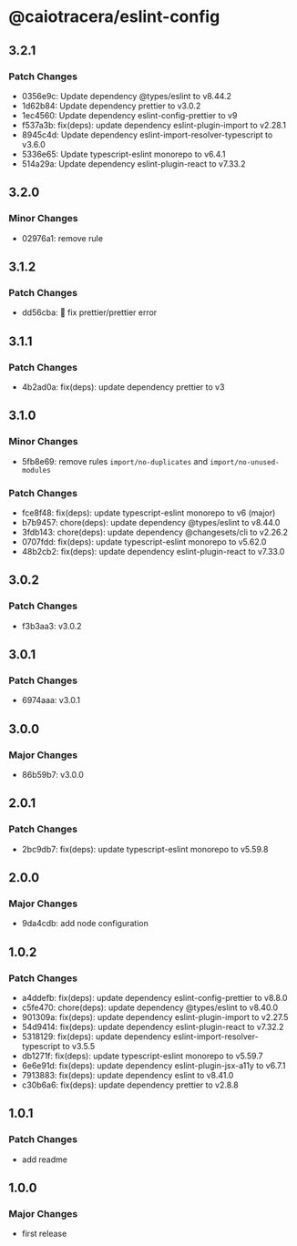 # @caiotracera/eslint-config

## 3.2.1

### Patch Changes

- 0356e9c: Update dependency @types/eslint to v8.44.2
- 1d62b84: Update dependency prettier to v3.0.2
- 1ec4560: Update dependency eslint-config-prettier to v9
- f537a3b: fix(deps): update dependency eslint-plugin-import to v2.28.1
- 8945c4d: Update dependency eslint-import-resolver-typescript to v3.6.0
- 5336e65: Update typescript-eslint monorepo to v6.4.1
- 514a29a: Update dependency eslint-plugin-react to v7.33.2

## 3.2.0

### Minor Changes

- 02976a1: remove rule

## 3.1.2

### Patch Changes

- dd56cba: :bug: fix prettier/prettier error

## 3.1.1

### Patch Changes

- 4b2ad0a: fix(deps): update dependency prettier to v3

## 3.1.0

### Minor Changes

- 5fb8e69: remove rules `import/no-duplicates` and `import/no-unused-modules`

### Patch Changes

- fce8f48: fix(deps): update typescript-eslint monorepo to v6 (major)
- b7b9457: chore(deps): update dependency @types/eslint to v8.44.0
- 3fdb143: chore(deps): update dependency @changesets/cli to v2.26.2
- 0707fdd: fix(deps): update typescript-eslint monorepo to v5.62.0
- 48b2cb2: fix(deps): update dependency eslint-plugin-react to v7.33.0

## 3.0.2

### Patch Changes

- f3b3aa3: v3.0.2

## 3.0.1

### Patch Changes

- 6974aaa: v3.0.1

## 3.0.0

### Major Changes

- 86b59b7: v3.0.0

## 2.0.1

### Patch Changes

- 2bc9db7: fix(deps): update typescript-eslint monorepo to v5.59.8

## 2.0.0

### Major Changes

- 9da4cdb: add node configuration

## 1.0.2

### Patch Changes

- a4ddefb: fix(deps): update dependency eslint-config-prettier to v8.8.0
- c5fe470: chore(deps): update dependency @types/eslint to v8.40.0
- 901309a: fix(deps): update dependency eslint-plugin-import to v2.27.5
- 54d9414: fix(deps): update dependency eslint-plugin-react to v7.32.2
- 5318129: fix(deps): update dependency eslint-import-resolver-typescript to v3.5.5
- db1271f: fix(deps): update typescript-eslint monorepo to v5.59.7
- 6e6e91d: fix(deps): update dependency eslint-plugin-jsx-a11y to v6.7.1
- 7913883: fix(deps): update dependency eslint to v8.41.0
- c30b6a6: fix(deps): update dependency prettier to v2.8.8

## 1.0.1

### Patch Changes

- add readme

## 1.0.0

### Major Changes

- first release
